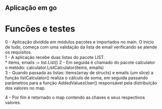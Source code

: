 ## Aplicação em go

# Funcões e testes
0 - Aplicação dividida em módulos pacotes e importados no main. O inicio de tudo, começa com uma
validação da lista de email verificando se atende os requisitos.<br />
1 - A aplicação recebe duas listas do pacote LIST.<br />
    * items, emails := list.List()
2 - Em seguida é chamado do pacote calculator o metódo: calculator.ListCalculator(items, emails) <br />
3 - Quando passada as listas: items(array de structs) e emails (um slice) a função listCalculator() realiza o cálculo de soma, em seguida passando parâmetros para a função AddedValuesUser() responsável pela distribuíção dos valores no map.

4 - Por fim é retornado o map contendo as chaves e seus respectivos valores.
